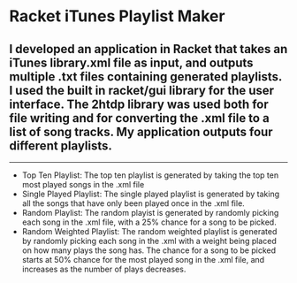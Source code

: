 # Racket iTunes Playlist Maker
## I developed an application in Racket that takes an iTunes library.xml file as input, and outputs multiple .txt files containing generated playlists. I used the built in racket/gui library for the user interface. The 2htdp library was used both for file writing and for converting the .xml file to a list of song tracks. My application outputs four different playlists.

---

- Top Ten Playlist:  The top ten playlist is generated by taking the top ten most played songs in the .xml file
- Single Played Playlist:  The single played playlist is generated by taking all the songs that have only been played once in the .xml file.
- Random Playlist:  The random playist is generated by randomly picking each song in the .xml file, with a 25% chance for a song to be picked.
- Random Weighted Playlist:  The random weighted playlist is generated by randomly picking each song in the .xml with a weight being placed on how many plays the song has. The chance for a song to be picked starts at 50% chance for the most played song in the .xml file, and increases as the number of plays decreases.
